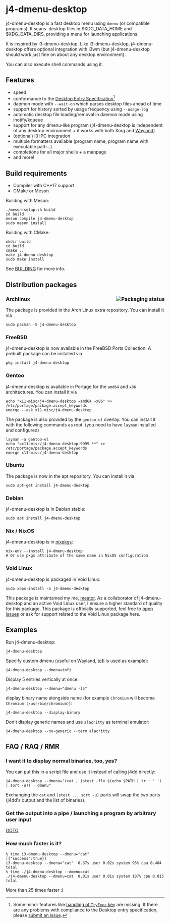 # j4-dmenu-desktop

j4-dmenu-desktop is a fast desktop menu using `dmenu` (or compatible programs).
It scans .desktop files in $XDG_DATA_HOME and $XDG_DATA_DIRS, providing a menu
for launching applications.

It is inspired by i3-dmenu-desktop. Like i3-dmenu-desktop, j4-dmenu-desktop
offers optional integration with i3wm (but j4-dmenu-desktop should work just
fine on about any desktop environment).

You can also execute shell commands using it.

## Features

- speed
- conformance to the [Desktop Entry Specification](https://specifications.freedesktop.org/desktop-entry-spec/1.5/)[^1]
- daemon mode with `--wait-on` which parses desktop files ahead of time
- support for history sorted by usage frequency using `--usage-log`
- automatic desktop file loading/removal in daemon mode using inotify/kqueue
- support for any dmenu-like program (j4-dmenu-desktop is independent of any
  desktop environment + it works with both Xorg and [Wayland](#examples))
- (optional) i3 IPC integration
- multiple formatters available (program name, program name with executable
  path...)
- completions for all major shells + a manpage
- and more!

## Build requirements

* Compiler with C++17 support
* CMake or Meson

Building with Meson:

    ./meson-setup.sh build
    cd build
    meson compile j4-dmenu-desktop
    sudo meson install

Building with CMake:

    mkdir build
    cd build
    cmake ..
    make j4-dmenu-desktop
    sudo make install

See [BUILDING](BUILDING.md) for more info.

## Distribution packages

### Archlinux <a href="https://repology.org/project/j4-dmenu-desktop/versions"><img src="https://repology.org/badge/vertical-allrepos/j4-dmenu-desktop.svg" alt="Packaging status" align="right"></a>

The package is provided in the Arch Linux extra repository. You can install it via

    sudo pacman -S j4-dmenu-desktop

### FreeBSD

j4-dmenu-desktop is now available in the FreeBSD Ports Collection. A prebuilt package can be installed via

    pkg install j4-dmenu-desktop

### Gentoo

j4-dmenu-desktop is available in Portage for the `amd64` and `x86` architectures. You can install it via

    echo "x11-misc/j4-dmenu-desktop ~amd64 ~x86" >> /etc/portage/package.accept_keywords
    emerge --ask x11-misc/j4-dmenu-desktop

The package is also provided by the `gentoo-el` overlay. You can install it with the following commands as root. (you need to have `layman` installed and configured)

    layman -a gentoo-el
    echo "=x11-misc/j4-dmenu-desktop-9999 **" >> /etc/portage/package.accept_keywords
    emerge x11-misc/j4-dmenu-desktop

### Ubuntu

The package is now in the apt repository. You can install it via

    sudo apt-get install j4-dmenu-desktop

### Debian

j4-dmenu-desktop is in Debian stable:

    sudo apt install j4-dmenu-desktop

### Nix / NixOS

j4-dmenu-desktop is in [nixpkgs](https://github.com/NixOS/nixpkgs/blob/master/pkgs/applications/misc/j4-dmenu-desktop/default.nix):

    nix-env --install j4-dmenu-desktop
    # Or use pkgs attribute of the same name in NixOS configuration

### Void Linux

j4-dmenu-desktop is packaged in Void Linux:

    sudo xbps-install -S j4-dmenu-desktop

This package is maintained my me, [meator](https://github.com/meator). As a
collaborator of j4-dmenu-desktop and an active Void Linux user, I ensure a
higher standard of quality for this package. This package is officially
supported, feel free to [open
issues](https://github.com/enkore/j4-dmenu-desktop/issues/new) or ask for
support related to the Void Linux package here.

## Examples

Run j4-dmenu-desktop:

    j4-dmenu-desktop

Specify custom dmenu (useful on Wayland, [tofi](https://github.com/philj56/tofi)
is used as example):

    j4-dmenu-desktop --dmenu=tofi

Display 5 entries vertically at once:

    j4-dmenu-desktop --dmenu="dmenu -l5"

display binary name alongside name (for example `Chromium` will become `Chromium
(/usr/bin/chromium)`):

    j4-dmenu-desktop --display-binary

Don't display generic names and use `alacritty` as terminal emulator:

    j4-dmenu-desktop --no-generic --term alacritty

## FAQ / RAQ / RMR

### I want it to display normal binaries, too, yes?

You can put this in a script file and use it instead of calling j4dd directly:

    j4-dmenu-desktop --dmenu="(cat ; (stest -flx $(echo $PATH | tr : ' ') | sort -u)) | dmenu"

Exchanging the `cat` and `(stest ... sort -u)` parts will swap the two parts (j4dd's output and the list of binaries).

### Get the output into a pipe / launching a program by arbitrary user input

[GOTO](https://github.com/enkore/j4-dmenu-desktop/issues/39#issuecomment-177164865)

### How much faster is it?

    % time i3-dmenu-desktop --dmenu="cat"
    [{"success":true}]
    i3-dmenu-desktop --dmenu="cat"  0.37s user 0.02s system 96% cpu 0.404 total
    % time ./j4-dmenu-desktop --dmenu=cat
    ./j4-dmenu-desktop --dmenu=cat  0.01s user 0.01s system 107% cpu 0.015 total

More than 25 times faster :)

[^1]: Some minor features like [handling of `TryExec`
      key](https://github.com/enkore/j4-dmenu-desktop/issues/165) are missing.
      If there are any problems with compliance to the Desktop entry
      specification, please [submit an
      issue](https://github.com/enkore/j4-dmenu-desktop/issues/new).
